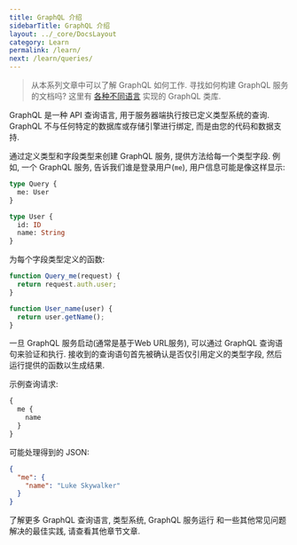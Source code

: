 ```yaml
---
title: GraphQL 介绍
sidebarTitle: GraphQL 介绍
layout: ../_core/DocsLayout
category: Learn
permalink: /learn/
next: /learn/queries/
---
```


> 从本系列文章中可以了解 GraphQL 如何工作. 寻找如何构建 GraphQL 服务的文档吗? 这里有 [各种不同语言](/code/) 实现的 GraphQL 类库.

GraphQL 是一种 API 查询语言, 用于服务器端执行按已定义类型系统的查询. GraphQL 不与任何特定的数据库或存储引擎进行绑定, 而是由您的代码和数据支持.

通过定义类型和字段类型来创建 GraphQL 服务, 提供方法给每一个类型字段. 例如, 一个 GraphQL 服务, 告诉我们谁是登录用户(`me`), 用户信息可能是像这样显示:

```graphql
type Query {
  me: User
}

type User {
  id: ID
  name: String
}
```

为每个字段类型定义的函数:

```js
function Query_me(request) {
  return request.auth.user;
}

function User_name(user) {
  return user.getName();
}
```

一旦 GraphQL 服务启动(通常是基于Web URL服务), 可以通过 GraphQL 查询语句来验证和执行. 接收到的查询语句首先被确认是否仅引用定义的类型字段, 然后运行提供的函数以生成结果.

示例查询请求:

```graphql
{
  me {
    name
  }
}
```

可能处理得到的 JSON:

```json
{
  "me": {
    "name": "Luke Skywalker"
  }
}
```
了解更多 GraphQL 查询语言, 类型系统, GraphQL 服务运行 和一些其他常见问题解决的最佳实践, 请查看其他章节文章.
